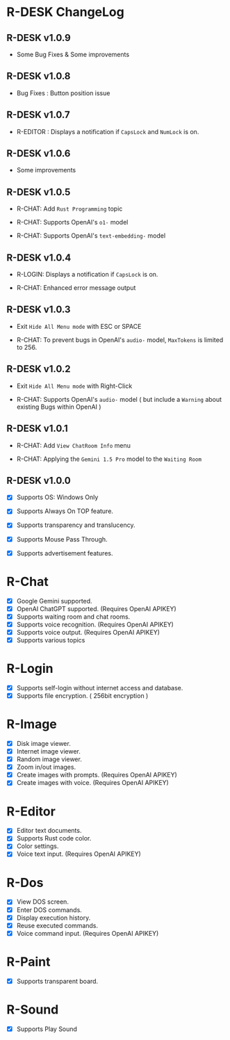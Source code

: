 # R-DESK ChangeLog

## R-DESK v1.0.9

* Some Bug Fixes & Some improvements


## R-DESK v1.0.8

* Bug Fixes : Button position issue


## R-DESK v1.0.7

* R-EDITOR : Displays a notification if `CapsLock` and `NumLock` is on.


## R-DESK v1.0.6

* Some improvements


## R-DESK v1.0.5

* R-CHAT: Add `Rust Programming` topic

* R-CHAT: Supports OpenAI's `o1-` model

* R-CHAT: Supports OpenAI's `text-embedding-` model


## R-DESK v1.0.4

* R-LOGIN: Displays a notification if `CapsLock` is on.

* R-CHAT: Enhanced error message output


## R-DESK v1.0.3

* Exit `Hide All Menu mode` with ESC or SPACE

* R-CHAT: To prevent bugs in OpenAI's `audio-` model, `MaxTokens` is limited to 256.


## R-DESK v1.0.2

* Exit `Hide All Menu mode` with Right-Click

* R-CHAT: Supports OpenAI's `audio-` model ( but include a `Warning` about existing Bugs within OpenAI )


## R-DESK v1.0.1

* R-CHAT: Add `View ChatRoom Info` menu

* R-CHAT: Applying the `Gemini 1.5 Pro` model to the `Waiting Room`


## R-DESK v1.0.0

* [x] Supports OS: Windows Only

* [x] Supports Always On TOP feature.
* [x] Supports transparency and translucency.
* [x] Supports Mouse Pass Through.
* [x] Supports advertisement features.

# R-Chat

* [x] Google Gemini supported.
* [x] OpenAI ChatGPT supported. (Requires OpenAI APIKEY)
* [x] Supports waiting room and chat rooms.
* [x] Supports voice recognition. (Requires OpenAI APIKEY)
* [x] Supports voice output. (Requires OpenAI APIKEY)
* [x] Supports various topics

# R-Login

* [x] Supports self-login without internet access and database.
* [x] Supports file encryption. ( 256bit encryption )

# R-Image

* [x] Disk image viewer.
* [x] Internet image viewer.
* [x] Random image viewer.
* [x] Zoom in/out images.
* [x] Create images with prompts. (Requires OpenAI APIKEY)
* [x] Create images with voice. (Requires OpenAI APIKEY)

# R-Editor

* [x] Editor text documents.
* [x] Supports Rust code color.
* [x] Color settings.
* [x] Voice text input. (Requires OpenAI APIKEY)

# R-Dos

* [x] View DOS screen.
* [x] Enter DOS commands.
* [x] Display execution history.
* [x] Reuse executed commands.
* [x] Voice command input. (Requires OpenAI APIKEY)

# R-Paint

* [x] Supports transparent board.

# R-Sound

* [x] Supports Play Sound
